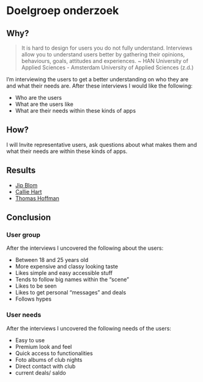 # Doelgroep onderzoek
## Why?
> It is hard to design for users you do not fully understand. Interviews allow you to understand users better by gathering their opinions, behaviours, goals, attitudes and experiences. ~ HAN University of Applied Sciences - Amsterdam University of Applied Sciences (z.d.)

I’m interviewing the users to get a better understanding on who they are and what their needs are. After these interviews I would like the following:
- Who are the users
- What are the users like
- What are their needs within these kinds of apps

## How?
I will Invite representative users, ask questions about what makes them and what their needs are within these kinds of apps.

## Results
- [Jip Blom]()
- [Callie Hart]()
- [Thomas Hoffman]()

## Conclusion
### User group
After the interviews I uncovered the following about the users:
- Between 18 and 25 years old
- More expensive and classy looking taste
- Likes simple and easy accessible stuff
- Tends to follow big names within the “scene”
- Likes to be seen
- Likes to get personal “messages” and deals
- Follows hypes

### User needs
After the interviews I uncovered the following needs of the users:
- Easy to use
- Premium look and feel
- Quick access to functionalities
- Foto albums of club nights
- Direct contact with club
- current deals/ saldo
